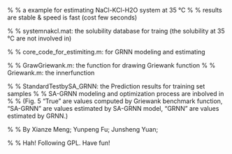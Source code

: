 % % a example for estimating NaCl-KCl-H2O system at 35 ℃
% % results are stable & speed is fast (cost few seconds)

% % systemnakcl.mat: the solubility database for traing (the solubility at 35 ℃ are not involved in)

% % core_code_for_estimiting.m: for GRNN modeling and estimating

% % GrawGriewank.m: the function for drawing Griewank function
% % Griewank.m: the innerfunction

% % StandardTestbySA_GRNN: the Prediction results for training set samples
% % SA-GRNN modeling and optimization process are inbolved in
% % (Fig. 5 “True” are values computed by Griewank benchmark function, “SA-GRNN” are values estimated by SA-GRNN model, “GRNN” are values estimated by GRNN.)

% % By Xianze Meng; Yunpeng Fu; Junsheng Yuan;

% % Hah! Following GPL. Have fun!

